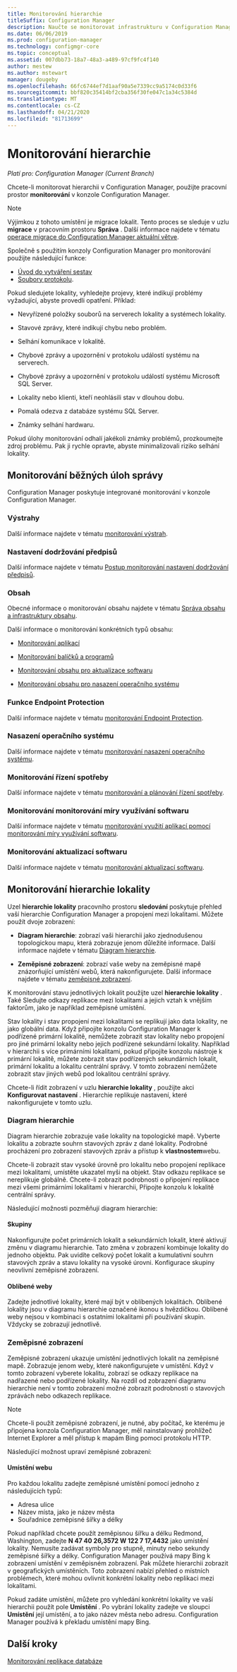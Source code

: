 ```yaml
---
title: Monitorování hierarchie
titleSuffix: Configuration Manager
description: Naučte se monitorovat infrastrukturu v Configuration Manager pomocí pracovního prostoru Monitorování v konzole nástroje.
ms.date: 06/06/2019
ms.prod: configuration-manager
ms.technology: configmgr-core
ms.topic: conceptual
ms.assetid: 007dbb73-18a7-48a3-a489-97cf9fc4f140
author: mestew
ms.author: mstewart
manager: dougeby
ms.openlocfilehash: 66fc6744ef7d1aaf90a5e7339cc9a5174c0d33f6
ms.sourcegitcommit: bbf820c35414bf2cba356f30fe047c1a34c5384d
ms.translationtype: MT
ms.contentlocale: cs-CZ
ms.lasthandoff: 04/21/2020
ms.locfileid: "81713699"
---
```

# <a name="monitor-the-hierarchy"></a>Monitorování hierarchie

*Platí pro: Configuration Manager (Current Branch)*

Chcete-li monitorovat hierarchii v Configuration Manager, použijte pracovní prostor **monitorování** v konzole Configuration Manager.  

> [!NOTE]  
> Výjimkou z tohoto umístění je migrace lokalit. Tento proces se sleduje v uzlu **migrace** v pracovním prostoru **Správa** . Další informace najdete v tématu [operace migrace do Configuration Manager aktuální větve](../../migration/operations-for-migration.md).  

Společně s použitím konzoly Configuration Manager pro monitorování použijte následující funkce:

- [Úvod do vytváření sestav](introduction-to-reporting.md)
- [Soubory protokolu](../../plan-design/hierarchy/log-files.md).  

Pokud sledujete lokality, vyhledejte projevy, které indikují problémy vyžadující, abyste provedli opatření. Příklad:  

- Nevyřízené položky souborů na serverech lokality a systémech lokality.  

- Stavové zprávy, které indikují chybu nebo problém.  

- Selhání komunikace v lokalitě.  

- Chybové zprávy a upozornění v protokolu událostí systému na serverech.  

- Chybové zprávy a upozornění v protokolu událostí systému Microsoft SQL Server.  

- Lokality nebo klienti, kteří neohlásili stav v dlouhou dobu.  

- Pomalá odezva z databáze systému SQL Server.  

- Známky selhání hardwaru.  

Pokud úlohy monitorování odhalí jakékoli známky problémů, prozkoumejte zdroj problému. Pak ji rychle opravte, abyste minimalizovali riziko selhání lokality.  


## <a name="monitor-common-management-tasks"></a><a name="BKMK_MonintorMgmtTasks"></a>Monitorování běžných úloh správy

Configuration Manager poskytuje integrované monitorování v konzole Configuration Manager.

### <a name="alerts"></a>Výstrahy

Další informace najdete v tématu [monitorování výstrah](use-alerts-and-the-status-system.md#BKMK_MonitorAlerts).  

### <a name="compliance-settings"></a>Nastavení dodržování předpisů

Další informace najdete v tématu [Postup monitorování nastavení dodržování předpisů](../../../compliance/deploy-use/monitor-compliance-settings.md).

### <a name="content"></a>Obsah

Obecné informace o monitorování obsahu najdete v tématu [Správa obsahu a infrastruktury obsahu](../deploy/configure/manage-content-and-content-infrastructure.md).  

Další informace o monitorování konkrétních typů obsahu:

- [Monitorování aplikací](../../../apps/deploy-use/monitor-applications-from-the-console.md)

- [Monitorování balíčků a programů](../../../apps/deploy-use/packages-and-programs.md#monitor-packages-and-programs)  

- [Monitorování obsahu pro aktualizace softwaru](../../../sum/deploy-use/monitor-software-updates.md#BKMK_MonitorContent)

- [Monitorování obsahu pro nasazení operačního systému](../../../osd/deploy-use/monitor-operating-system-deployments.md#BKMK_MonitorContent)

### <a name="endpoint-protection"></a>Funkce Endpoint Protection

Další informace najdete v tématu [monitorování Endpoint Protection](../../../protect/deploy-use/monitor-endpoint-protection.md).  

### <a name="os-deployment"></a>Nasazení operačního systému

Další informace najdete v tématu [monitorování nasazení operačního systému](../../../osd/deploy-use/monitor-operating-system-deployments.md).

### <a name="monitor-power-management"></a>Monitorování řízení spotřeby

Další informace najdete v tématu [monitorování a plánování řízení spotřeby](../../clients/manage/power/monitor-and-plan-for-power-management.md).  

### <a name="monitor-software-metering"></a>Monitorování monitorování míry využívání softwaru

Další informace najdete v tématu [monitorování využití aplikací pomocí monitorování míry využívání softwaru](../../../apps/deploy-use/monitor-app-usage-with-software-metering.md).  

### <a name="monitor-software-updates"></a>Monitorování aktualizací softwaru

Další informace najdete v tématu [monitorování aktualizací softwaru](../../../sum/deploy-use/monitor-software-updates.md).  


## <a name="monitor-the-site-hierarchy"></a><a name="BKMK_SH_Node"></a>Monitorování hierarchie lokality

Uzel **hierarchie lokality** pracovního prostoru **sledování** poskytuje přehled vaší hierarchie Configuration Manager a propojení mezi lokalitami. Můžete použít dvoje zobrazení:  

- **Diagram hierarchie**: zobrazí vaši hierarchii jako zjednodušenou topologickou mapu, která zobrazuje jenom důležité informace. Další informace najdete v tématu [Diagram hierarchie](#hierarchy-diagram).  

- **Zeměpisné zobrazení**: zobrazí vaše weby na zeměpisné mapě znázorňující umístění webů, která nakonfigurujete. Další informace najdete v tématu [zeměpisné zobrazení](#geographical-view).  

K monitorování stavu jednotlivých lokalit použijte uzel **hierarchie lokality** . Také Sledujte odkazy replikace mezi lokalitami a jejich vztah k vnějším faktorům, jako je například zeměpisné umístění.  

Stav lokality i stav propojení mezi lokalitami se replikují jako data lokality, ne jako globální data. Když připojíte konzolu Configuration Manager k podřízené primární lokalitě, nemůžete zobrazit stav lokality nebo propojení pro jiné primární lokality nebo jejich podřízené sekundární lokality. Například v hierarchii s více primárními lokalitami, pokud připojíte konzolu nástroje k primární lokalitě, můžete zobrazit stav podřízených sekundárních lokalit, primární lokalitu a lokalitu centrální správy. V tomto zobrazení nemůžete zobrazit stav jiných webů pod lokalitou centrální správy.  

Chcete-li řídit zobrazení v uzlu **hierarchie lokality** , použijte akci **Konfigurovat nastavení** . Hierarchie replikuje nastavení, které nakonfigurujete v tomto uzlu.  

### <a name="hierarchy-diagram"></a>Diagram hierarchie

Diagram hierarchie zobrazuje vaše lokality na topologické mapě. Vyberte lokalitu a zobrazte souhrn stavových zpráv z dané lokality. Podrobné procházení pro zobrazení stavových zpráv a přístup k **vlastnostem**webu.  

Chcete-li zobrazit stav vysoké úrovně pro lokalitu nebo propojení replikace mezi lokalitami, umístěte ukazatel myši na objekt. Stav odkazu replikace se nereplikuje globálně. Chcete-li zobrazit podrobnosti o připojení replikace mezi všemi primárními lokalitami v hierarchii, Připojte konzolu k lokalitě centrální správy.  

Následující možnosti pozměňují diagram hierarchie:  

#### <a name="groups"></a>Skupiny

Nakonfigurujte počet primárních lokalit a sekundárních lokalit, které aktivují změnu v diagramu hierarchie. Tato změna v zobrazení kombinuje lokality do jednoho objektu. Pak uvidíte celkový počet lokalit a kumulativní souhrn stavových zpráv a stavu lokality na vysoké úrovni. Konfigurace skupiny neovlivní zeměpisné zobrazení.  

#### <a name="favorite-sites"></a>Oblíbené weby

Zadejte jednotlivé lokality, které mají být v oblíbených lokalitách. Oblíbené lokality jsou v diagramu hierarchie označené ikonou s hvězdičkou. Oblíbené weby nejsou v kombinaci s ostatními lokalitami při používání skupin. Vždycky se zobrazují jednotlivě.  

### <a name="geographical-view"></a>Zeměpisné zobrazení

Zeměpisné zobrazení ukazuje umístění jednotlivých lokalit na zeměpisné mapě. Zobrazuje jenom weby, které nakonfigurujete v umístění. Když v tomto zobrazení vyberete lokalitu, zobrazí se odkazy replikace na nadřazené nebo podřízené lokality. Na rozdíl od zobrazení diagramu hierarchie není v tomto zobrazení možné zobrazit podrobnosti o stavových zprávách nebo odkazech replikace.  

> [!NOTE]  
> Chcete-li použít zeměpisné zobrazení, je nutné, aby počítač, ke kterému je připojena konzola Configuration Manager, měl nainstalovaný prohlížeč Internet Explorer a měl přístup k mapám Bing pomocí protokolu HTTP.  

Následující možnost upraví zeměpisné zobrazení:  

#### <a name="site-location"></a>Umístění webu

Pro každou lokalitu zadejte zeměpisné umístění pomocí jednoho z následujících typů:

- Adresa ulice
- Název místa, jako je název města
- Souřadnice zeměpisné šířky a délky

Pokud například chcete použít zeměpisnou šířku a délku Redmond, Washington, zadejte **N 47 40 26,3572 W 122 7 17,4432** jako umístění lokality. Nemusíte zadávat symboly pro stupně, minuty nebo sekundy zeměpisné šířky a délky. Configuration Manager používá mapy Bing k zobrazení umístění v zeměpisném zobrazení. Pak můžete hierarchii zobrazit v geografických umístěních. Toto zobrazení nabízí přehled o místních problémech, které mohou ovlivnit konkrétní lokality nebo replikaci mezi lokalitami.  

Pokud zadáte umístění, můžete pro vyhledání konkrétní lokality ve vaší hierarchii použít pole **Umístění** . Po vybrání lokality zadejte ve sloupci **Umístění** její umístění, a to jako název města nebo adresu. Configuration Manager používá k překladu umístění mapy Bing.  

<a name="BKMK_MonitorRepLinksAndStatuss"></a>

## <a name="next-steps"></a>Další kroky

[Monitorování replikace databáze](monitor-replication.md)
